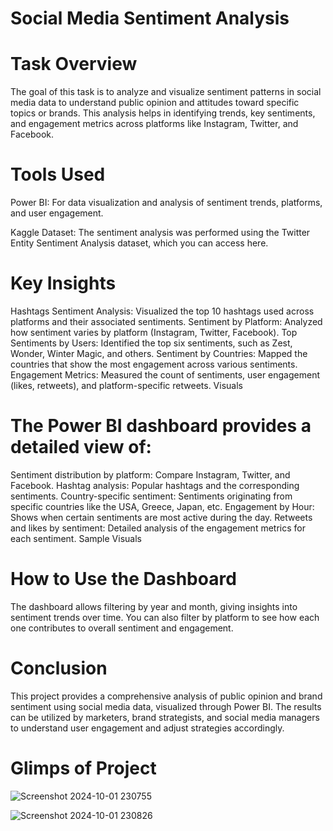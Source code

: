 # Social Media Sentiment Analysis

# Task Overview

The goal of this task is to analyze and visualize sentiment patterns in social media data to understand public opinion and attitudes toward specific topics or brands. This analysis helps in identifying trends, key sentiments, and engagement metrics across platforms like Instagram, Twitter, and Facebook.

# Tools Used

Power BI: For data visualization and analysis of sentiment trends, platforms, and user engagement.

Kaggle Dataset: The sentiment analysis was performed using the Twitter Entity Sentiment Analysis dataset, which you can access here.

# Key Insights
Hashtags Sentiment Analysis: Visualized the top 10 hashtags used across platforms and their associated sentiments.
Sentiment by Platform: Analyzed how sentiment varies by platform (Instagram, Twitter, Facebook).
Top Sentiments by Users: Identified the top six sentiments, such as Zest, Wonder, Winter Magic, and others.
Sentiment by Countries: Mapped the countries that show the most engagement across various sentiments.
Engagement Metrics: Measured the count of sentiments, user engagement (likes, retweets), and platform-specific retweets.
Visuals

# The Power BI dashboard provides a detailed view of:

Sentiment distribution by platform: Compare Instagram, Twitter, and Facebook.
Hashtag analysis: Popular hashtags and the corresponding sentiments.
Country-specific sentiment: Sentiments originating from specific countries like the USA, Greece, Japan, etc.
Engagement by Hour: Shows when certain sentiments are most active during the day.
Retweets and likes by sentiment: Detailed analysis of the engagement metrics for each sentiment.
Sample Visuals

# How to Use the Dashboard
The dashboard allows filtering by year and month, giving insights into sentiment trends over time.
You can also filter by platform to see how each one contributes to overall sentiment and engagement.

# Conclusion
This project provides a comprehensive analysis of public opinion and brand sentiment using social media data, visualized through Power BI. The results can be utilized by marketers, brand strategists, and social media managers to understand user engagement and adjust strategies accordingly.

# Glimps of Project 

![Screenshot 2024-10-01 230755](https://github.com/user-attachments/assets/4ec04d2f-201b-4744-9fcb-1bb69f595b78)

![Screenshot 2024-10-01 230826](https://github.com/user-attachments/assets/79155eff-f9d7-4dc9-b393-9260987d59d3)





